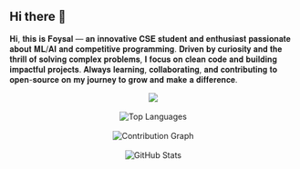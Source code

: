 ## Hi there 👋

𝐇𝐢, 𝐭𝐡𝐢𝐬 𝐢𝐬 𝐅𝐨𝐲𝐬𝐚𝐥 — 𝐚𝐧 𝐢𝐧𝐧𝐨𝐯𝐚𝐭𝐢𝐯𝐞 𝐂𝐒𝐄 𝐬𝐭𝐮𝐝𝐞𝐧𝐭 𝐚𝐧𝐝 𝐞𝐧𝐭𝐡𝐮𝐬𝐢𝐚𝐬𝐭 𝐩𝐚𝐬𝐬𝐢𝐨𝐧𝐚𝐭𝐞 𝐚𝐛𝐨𝐮𝐭 𝐌𝐋/𝐀𝐈 𝐚𝐧𝐝 𝐜𝐨𝐦𝐩𝐞𝐭𝐢𝐭𝐢𝐯𝐞 𝐩𝐫𝐨𝐠𝐫𝐚𝐦𝐦𝐢𝐧𝐠. 𝐃𝐫𝐢𝐯𝐞𝐧 𝐛𝐲 𝐜𝐮𝐫𝐢𝐨𝐬𝐢𝐭𝐲 𝐚𝐧𝐝 𝐭𝐡𝐞 𝐭𝐡𝐫𝐢𝐥𝐥 𝐨𝐟 𝐬𝐨𝐥𝐯𝐢𝐧𝐠 𝐜𝐨𝐦𝐩𝐥𝐞𝐱 𝐩𝐫𝐨𝐛𝐥𝐞𝐦𝐬, 𝐈 𝐟𝐨𝐜𝐮𝐬 𝐨𝐧 𝐜𝐥𝐞𝐚𝐧 𝐜𝐨𝐝𝐞 𝐚𝐧𝐝 𝐛𝐮𝐢𝐥𝐝𝐢𝐧𝐠 𝐢𝐦𝐩𝐚𝐜𝐭𝐟𝐮𝐥 𝐩𝐫𝐨𝐣𝐞𝐜𝐭𝐬. 𝐀𝐥𝐰𝐚𝐲𝐬 𝐥𝐞𝐚𝐫𝐧𝐢𝐧𝐠, 𝐜𝐨𝐥𝐥𝐚𝐛𝐨𝐫𝐚𝐭𝐢𝐧𝐠, 𝐚𝐧𝐝 𝐜𝐨𝐧𝐭𝐫𝐢𝐛𝐮𝐭𝐢𝐧𝐠 𝐭𝐨 𝐨𝐩𝐞𝐧-𝐬𝐨𝐮𝐫𝐜𝐞 𝐨𝐧 𝐦𝐲 𝐣𝐨𝐮𝐫𝐧𝐞𝐲 𝐭𝐨 𝐠𝐫𝐨𝐰 𝐚𝐧𝐝 𝐦𝐚𝐤𝐞 𝐚 𝐝𝐢𝐟𝐟𝐞𝐫𝐞𝐧𝐜𝐞.


<p align="center">
  <!-- ✨ Typing Intro -->
  <img src="https://readme-typing-svg.demolab.com?font=Fira+Code&duration=3000&pause=1000&center=true&vCenter=true&width=435&lines=Hi+there!+I'm+Foysal;Competitive+Programmer;Open+Source+Contributor;Lover+of+Clean+Code+%26+Design" />
  <br><br>

  <!-- 📊 Most Used Languages -->
  <img src="https://github-readme-stats.vercel.app/api/top-langs/?username=Foysal-001&layout=compact&theme=tokyonight&hide_border=true" alt="Top Languages" />
  <br><br>

  <!-- 📈 Contribution Graph -->
  <img src="https://github-readme-activity-graph.vercel.app/graph?username=Foysal-001&theme=github-compact&hide_border=true" alt="Contribution Graph" />
  <br><br>

  <!-- 📊 GitHub Stats -->
  <img src="https://github-readme-stats.vercel.app/api?username=Foysal-001&show_icons=true&theme=radical" alt="GitHub Stats" />
</p>

